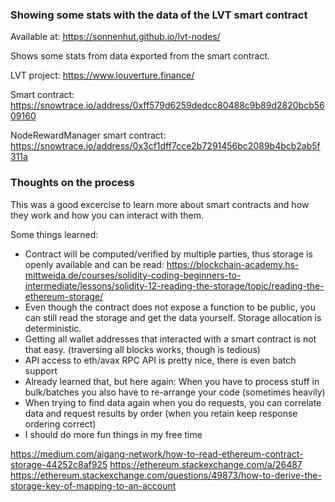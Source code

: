 ### Showing some stats with the data of the LVT smart contract

Available at: https://sonnenhut.github.io/lvt-nodes/

Shows some stats from data exported from the smart contract.

LVT project: https://www.louverture.finance/

Smart contract: https://snowtrace.io/address/0xff579d6259dedcc80488c9b89d2820bcb5609160

NodeRewardManager smart contract: https://snowtrace.io/address/0x3cf1dff7cce2b7291456bc2089b4bcb2ab5f311a


### Thoughts on the process 

This was a good excercise to learn more about smart contracts and how they work and how you can interact with them.

Some things learned:

 - Contract will be computed/verified by multiple parties, thus storage is openly available and can be read: https://blockchain-academy.hs-mittweida.de/courses/solidity-coding-beginners-to-intermediate/lessons/solidity-12-reading-the-storage/topic/reading-the-ethereum-storage/
 - Even though the contract does not expose a function to be public, you can still read the storage and get the data yourself. Storage allocation is deterministic.
 - Getting all wallet addresses that interacted with a smart contract is not that easy. (traversing all blocks works, though is tedious)
 - API access to eth/avax RPC API is pretty nice, there is even batch support
 - Already learned that, but here again: When you have to process stuff in bulk/batches you also have to re-arrange your code (sometimes heavily)
 - When trying to find data again when you do requests, you can correlate data and request results by order (when you retain keep response ordering correct)
 - I should do more fun things in my free time


https://medium.com/aigang-network/how-to-read-ethereum-contract-storage-44252c8af925
https://ethereum.stackexchange.com/a/26487
https://ethereum.stackexchange.com/questions/49873/how-to-derive-the-storage-key-of-mapping-to-an-account